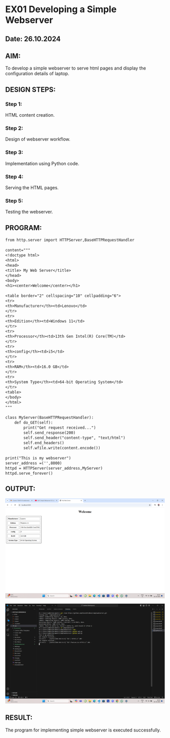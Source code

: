 # EX01 Developing a Simple Webserver
## Date: 26.10.2024

## AIM:
To develop a simple webserver to serve html pages and display the configuration details of laptop.

## DESIGN STEPS:
### Step 1: 
HTML content creation.

### Step 2:
Design of webserver workflow.

### Step 3:
Implementation using Python code.

### Step 4:
Serving the HTML pages.

### Step 5:
Testing the webserver.

## PROGRAM:
```
from http.server import HTTPServer,BaseHTTPRequestHandler

content="""
<!doctype html>
<html>
<head>
<title> My Web Server</title>
</head>
<body>
<h1><center>Welcome</center></h1>

<table border="2" cellspacing="10" cellpadding="6">
<tr>
<th>Manufacturer</th><td>Lenovo</td>
</tr>
<tr>
<th>Edition</th><td>Windows 11</td>
</tr>
<tr>
<th>Processor</th><td>13th Gen Intel(R) Core(TM)</td>
</tr>
<tr>
<th>config</th><td>i5</td>
</tr>
<tr>
<th>RAM</th><td>16.0 GB</td>
</tr>
<tr>
<th>System Type</th><td>64-bit Operating System</td>
</tr>
<table>
</body>
</html>
"""

class MyServer(BaseHTTPRequestHandler):
    def do_GET(self):
        print("Get request received...")
        self.send_response(200) 
        self.send_header("content-type", "text/html")       
        self.end_headers()
        self.wfile.write(content.encode())

print("This is my webserver") 
server_address =('',8000)
httpd = HTTPServer(server_address,MyServer)
httpd.serve_forever()

```

## OUTPUT:

![alt text](localhost.png)

![alt text](terminal.png)

## RESULT:
The program for implementing simple webserver is executed successfully.

